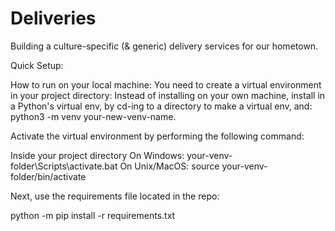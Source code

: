 # Deliveries
Building a culture-specific (& generic) delivery services for our hometown.

Quick Setup:

How to run on your local machine:
You need to create a virtual environment in your project directory:
Instead of installing on your own machine, install in a Python's virtual env, by
cd-ing to a directory to make a virtual env, and: python3 -m venv your-new-venv-name.

Activate the virtual environment by performing the following command:

Inside your project directory
On Windows: your-venv-folder\Scripts\activate.bat
On Unix/MacOS: source your-venv-folder/bin/activate 

Next, use the requirements file located in the repo:

python -m pip install -r requirements.txt
